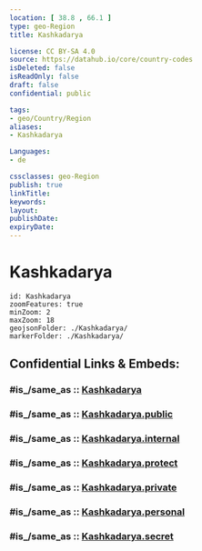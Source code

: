```yaml
---
location: [ 38.8 , 66.1 ] 
type: geo-Region
title: Kashkadarya

license: CC BY-SA 4.0
source: https://datahub.io/core/country-codes
isDeleted: false
isReadOnly: false
draft: false
confidential: public

tags:
- geo/Country/Region
aliases:
- Kashkadarya

Languages:
- de

cssclasses: geo-Region
publish: true
linkTitle: 
keywords: 
layout: 
publishDate: 
expiryDate: 
---
```


# Kashkadarya

```leaflet
id: Kashkadarya
zoomFeatures: true 
minZoom: 2 
maxZoom: 18
geojsonFolder: ./Kashkadarya/
markerFolder: ./Kashkadarya/
```


## Confidential Links & Embeds: 

### #is_/same_as :: [Kashkadarya](/_Standards/Earth/Continent/Asia/Asia~Central/Uzbekistan/Regions~Uzbekistan/Kashkadarya.md) 

### #is_/same_as :: [Kashkadarya.public](/_public/Earth/Continent/Asia/Asia~Central/Uzbekistan/Regions~Uzbekistan/Kashkadarya.public.md) 

### #is_/same_as :: [Kashkadarya.internal](/_internal/Earth/Continent/Asia/Asia~Central/Uzbekistan/Regions~Uzbekistan/Kashkadarya.internal.md) 

### #is_/same_as :: [Kashkadarya.protect](/_protect/Earth/Continent/Asia/Asia~Central/Uzbekistan/Regions~Uzbekistan/Kashkadarya.protect.md) 

### #is_/same_as :: [Kashkadarya.private](/_private/Earth/Continent/Asia/Asia~Central/Uzbekistan/Regions~Uzbekistan/Kashkadarya.private.md) 

### #is_/same_as :: [Kashkadarya.personal](/_personal/Earth/Continent/Asia/Asia~Central/Uzbekistan/Regions~Uzbekistan/Kashkadarya.personal.md) 

### #is_/same_as :: [Kashkadarya.secret](/_secret/Earth/Continent/Asia/Asia~Central/Uzbekistan/Regions~Uzbekistan/Kashkadarya.secret.md)

